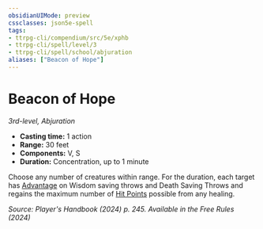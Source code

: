 ```yaml
---
obsidianUIMode: preview
cssclasses: json5e-spell
tags:
- ttrpg-cli/compendium/src/5e/xphb
- ttrpg-cli/spell/level/3
- ttrpg-cli/spell/school/abjuration
aliases: ["Beacon of Hope"]
---
```

# Beacon of Hope
*3rd-level, Abjuration*  

- **Casting time:** 1 action
- **Range:** 30 feet
- **Components:** V, S
- **Duration:** Concentration, up to 1 minute

Choose any number of creatures within range. For the duration, each target has [Advantage](advantage-xphb.md) on Wisdom saving throws and Death Saving Throws and regains the maximum number of [Hit Points](hit-points-xphb.md) possible from any healing.

*Source: Player's Handbook (2024) p. 245. Available in the Free Rules (2024)*